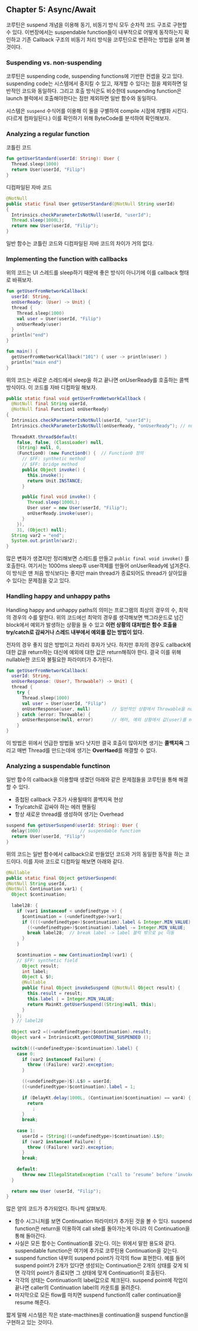 ## Chapter 5: Async/Await

코루틴은 suspend 개념을 이용해 동기, 비동기 방식 모두 순차적 코드 구조로 구현할 수 있다. 이번장에서는 suspendable function들이 내부적으로 어떻게 동작하는지 확인하고 기존 Callback 구조의 비동기 처리 방식을 코루틴으로 변환하는 방법을 살펴 볼 것이다.



### Suspending vs. non-suspending

코루틴은 suspending code, suspending functions에 기반한 컨셉을 갖고 있다. suspending code는 시스템에서 중지킬 수 있고, 재개할 수 있다는 점을 제외하면 일반적인 코드와 동일하다. 그리고 호출 방식은도 비슷한데 suspending function은 launch 블럭에서 호출해야한다는 점만 제외하면 일반 함수와 동일하다.

시스템은 `suspend` 수식어를 이용해 이 둘을 구별하여 compile 시점에 차별화 시킨다. (다르게 컴파일된다.) 이를 확인하기 위해 ByteCode를 분석하여 확인해보자.



### Analyzing a regular function

코틀린 코드

```kotlin
fun getUserStandard(userId: String): User { 
  Thread.sleep(1000)
  return User(userId, "Filip")
}
```

디컴파일된 자바 코드

```java
@NotNull
public static final User getUserStandard(@NotNull String userId)
{
  Intrinsics.checkParameterIsNotNull(userId, "userId"); 
  Thread.sleep(1000L);
  return new User(userId, "Filip");
}
```

일반 함수는 코틀린 코드와 디컴파일된 자바 코드의 차이가 거의 없다. 



### Implementing the function with callbacks

위의 코드는 UI 스레드를 sleep하기 때문에 좋은 방식이 아니기에 이를 callback 형태로 바꿔보자.

```kotlin
fun getUserFromNetworkCallback(
  userId: String,
  onUserReady: (User) -> Unit) { 
  thread {
    Thread.sleep(1000)
    val user = User(userId, "Filip")
    onUserReady(user)
  }
  println("end")
}

fun main() { 
  getUserFromNetworkCallback("101") { user -> println(user) }
  println("main end")
}
```

위의 코드는 새로운 스레드에서 sleep을 하고 끝나면 onUserReady를 호출하는 콜백방식이다. 이 코드를 자바 디컴파일 해보자.

```java
public static final void getUserFromNetworkCallback (
  @NotNull final String userId,
  @NotNull final Function1 onUserReady) 
{
  Intrinsics.checkParameterIsNotNull(userId, "userId");						// null check
  Intrinsics.checkParameterIsNotNull(onUserReady, "onUserReady"); // null check
  
  ThreadsKt.thread$default(									
    false, false, (ClassLoader) null,
    (String) null, 0,
    (Function0) (new Function0() {	// Function0 정의
      // $FF: synthetic method
      // $FF: bridge method
      public Object invoke() {
        this.invoke();
        return Unit.INSTANCE;
      }

      public final void invoke() {
        Thread.sleep(1000L);
        User user = new User(userId, "Filip");
        onUserReady.invoke(user);
      }
    }),
    31, (Object) null);
  String var2 = "end";
  System.out.println(var2);
}
```

많은 변화가 생겼지만 정리해보면 스레드를 만들고 `public final void invoke()` 를 호출한다. 여기서는 1000ms sleep후 user객체를 만들어 onUserReady에 넘겨준다. 이 방식은 맨 처음 방식보다는 좋지만 main thread가 종료되어도 thread가 살아있을 수 있다는 문제점을 갖고 있다. 



### Handling happy and unhappy paths

Handling happy and unhappy paths의 의미는 프로그램의 최상의 경우의 수, 최악의 경우의 수를 말한다. 위의 코드에선 최악의 경우를 생각해보면 백그라운드로 넘긴 block에서 예외가 발생하는 상황을 들 수 있고 **이런 상황의 대처법은 함수 호출을 try/catch로 감싸거나 스레드 내부에서 예외를 잡는 방법이 있다.** 

전자의 경우 좋지 않은 방법이고 차라리 후자가 낫다. 하지만 후자의 경우도 callback에 대한 값을 return하는 대신에 예외에 대한 값은 return해줘야 한다. 결국 이를 위해 nullable한 코드와 불필요한 파라미터가 추가된다.

```kotlin
fun getUserFromNetworkCallback(
  userId: String,
  onUserResponse: (User?, Throwable?) -> Unit) { 
  thread {
    try {
      Thread.sleep(1000)
      val user = User(userId, "Filip")
      onUserResponse(user, null) 		// 일반적인 상황에서 Throwable을 null로 반환
    } catch (error: Throwable) {
      onUserResponse(null, error)		// 에러, 예외 상황에서 값(user)를 null로 반환
    }
}
```

이 방법은 위에서 언급한 방법들 보다 낫지만 결국 호출이 많아지면 생기는 **콜백지옥** 그리고 매번 Thread를 만드는데에 생기는 **OverHaed**를 해결할 수 없다.



### Analyzing a suspendable functinon

일반 함수의 callback을 이용할때 생겼던 아래와 같은 문제점들을 코루틴을 통해 해결할 수 있다.

* 중첩된 callback 구조가 사용될때의 콜백지옥 현상
* Try/catch로 감싸야 하는 에러 핸들링
* 항상 새로운 thread를 생성하여 생기는 Overhead



```kotlin
suspend fun getUserSuspend(userId: String): User {
  delay(1000)				// suspendable function
  return User(userId, "Filip")
}
```

위의 코드는 일반 함수에서 callback으로 만들었던 코드와 거의 동일한 동작을 하는 코드이다. 이를 자바 코드로 디컴파일 해보면 아래와 같다.

```java
@Nullable
public static final Object getUserSuspend(
@NotNull String userId,
@NotNull Continuation var1) {
  Object $continuation;
  
  label28: {
    if (var1 instanceof < undefinedtype >) { 
      $continuation = (<undefinedtype>)var1;
      if ((((<undefinedtype>)$continuation).label & Integer.MIN_VALUE) != 0) {
        ((<undefinedtype>)$continuation).label -= Integer.MIN_VALUE;
        break label28;	// break label -> label 블럭 밖으로 pc 이동
      }
    }
    
    $continuation = new ContinuationImpl(var1) {
    // $FF: synthetic field
      Object result;
      int label;
      Object L $0;
      @Nullable
      public final Object invokeSuspend (@NotNull Object result) {
        this.result = result;
        this.label | = Integer.MIN_VALUE;
        return MainKt.getUserSuspend((String)null, this);
      } 
    };
  } // label28
  
  Object var2 =((<undefinedtype>)$continuation).result;
  Object var4 = IntrinsicsKt.getCOROUTINE_SUSPENDED ();
  
  switch(((<undefinedtype>)$continuation).label) {
    case 0:
      if (var2 instanceof Failure) {
        throw ((Failure) var2).exception; 
      }
      
      ((<undefinedtype>)$).L$0 = userId;
      ((<undefinedtype>)$continuation).label = 1;
      
      if (DelayKt.delay(1000L, (Continuation)$continuation) == var4) {
        return 
          ;
      }
      break;
      
    case 1:
      userId = (String)((<undefinedtype>)$continuation).L$0; 
      if (var2 instanceof Failure) { 
        throw ((Failure) var2).exception; 
      }
      break;
      
    default:
      throw new IllegalStateException ("call to ’resume’ before ’invoke’ with coroutine"); 
  }
  
  return new User (userId, "Filip");
}
```

많은 양의 코드가 추가되었다. 하나씩 살펴보자.

* 함수 시그니처를 보면 Continuation 파라미터가 추가된 것을 볼 수 있다. suspend function은 return을 이용하여 call site를 돌아가는게 아니라 이 Continuation을 통해 돌아간다.
* 사실은 모든 함수는 Continuation를 갖는다. 이는 위에서 말한 용도와 같다. suspendable function은 여기에 추가로 코루틴용 Continuation을 갖는다. 
* suspend function 내부의 suspend point가 각각의 flow 표현한다. 예를 들어 suspend point가 2개가 있다면 생성되는 Continuation은 2개의 상태를 갖게 되면 각각의 point가 종료되면 그 상태에 맞게 Continuation이 호출된다.
* 각각의 상태는 Continuation의 label값으로 체크된다. suspend point에 작업이 끝나면 caller의 Continuation label의 카운트를 올려준다.
* 마지막으로 모든 flow를 마치면 suspend function의 caller continuation을 resume 해준다.

짧게 말해 시스템은 작은 state-macthines을 continuation을  suspend function을 구현하고 있는 것이다.



